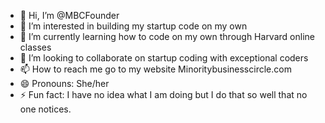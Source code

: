 - 👋 Hi, I’m @MBCFounder
- 👀 I’m interested in building my startup code on my own
- 🌱 I’m currently learning how to code on my own through Harvard online classes 
- 💞️ I’m looking to collaborate on startup coding with exceptional coders 
- 📫 How to reach me go to my website Minoritybusinesscircle.com
- 😄 Pronouns: She/her
- ⚡ Fun fact: I have no idea what I am doing but I do that so well that no one notices. 

<!---
MBCFounder/MBCFounder is a ✨ special ✨ repository because its `README.md` (this file) appears on your GitHub profile.
You can click the Preview link to take a look at your changes.
--->
